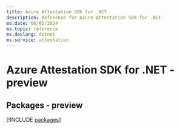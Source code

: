 ```yaml
---
title: Azure Attestation SDK for .NET
description: Reference for Azure Attestation SDK for .NET
ms.date: 06/05/2024
ms.topic: reference
ms.devlang: dotnet
ms.service: attestation
---
```

# Azure Attestation SDK for .NET - preview
## Packages - preview
[!INCLUDE [packages](attestation-index.md)]